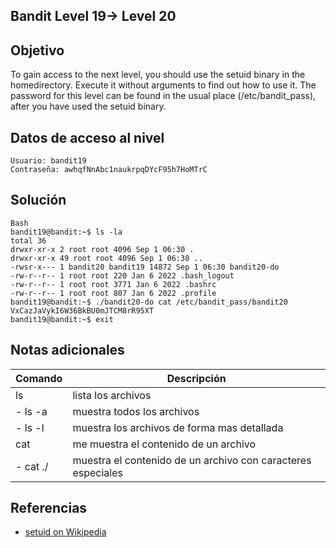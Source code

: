 ## Bandit Level 19→ Level 20

## Objetivo

To gain access to the next level, you should use the setuid binary in the homedirectory. Execute it without arguments to find out how to use it. The password for this level can be found in the usual place (/etc/bandit_pass), after you have used the setuid binary.
## Datos de acceso al nivel

```
Usuario: bandit19
Contraseña: awhqfNnAbc1naukrpqDYcF95h7HoMTrC
```
## Solución
```
Bash
bandit19@bandit:~$ ls -la
total 36
drwxr-xr-x 2 root root 4096 Sep 1 06:30 .
drwxr-xr-x 49 root root 4096 Sep 1 06:30 ..
-rwsr-x--- 1 bandit20 bandit19 14872 Sep 1 06:30 bandit20-do
-rw-r--r-- 1 root root 220 Jan 6 2022 .bash_logout
-rw-r--r-- 1 root root 3771 Jan 6 2022 .bashrc
-rw-r--r-- 1 root root 807 Jan 6 2022 .profile
bandit19@bandit:~$ ./bandit20-do cat /etc/bandit_pass/bandit20
VxCazJaVykI6W36BkBU0mJTCM8rR95XT
bandit19@bandit:~$ exit
```
## Notas adicionales

| Comando | Descripción |
|-----------|-----------|
| ls | lista los archivos|
| - ls -a | muestra todos los archivos|
| - ls -l | muestra los archivos de forma mas detallada|
| cat| me muestra el contenido de un archivo|
|- cat ./|muestra el contenido de un archivo con caracteres especiales|
## Referencias

- [setuid on Wikipedia](https://en.wikipedia.org/wiki/Setuid)